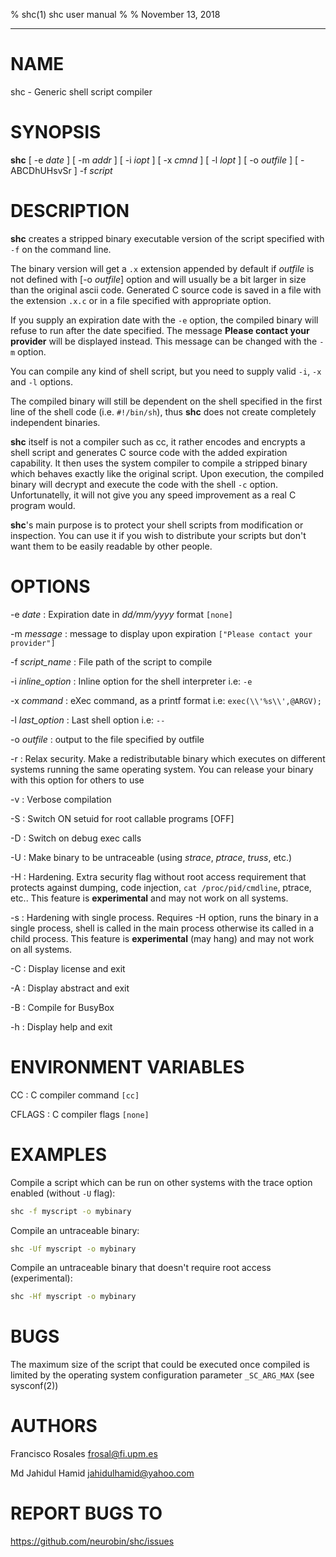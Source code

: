 % shc(1) shc user manual
%
% November 13, 2018
<hr>

# NAME
shc - Generic shell script compiler

# SYNOPSIS
**shc** [ -e *date* ] [ -m *addr* ] [ -i *iopt* ] [ -x *cmnd* ] [ -l *lopt* ] [ -o *outfile* ] [ -ABCDhUHsvSr ] -f *script* 

# DESCRIPTION
**shc** creates a stripped binary executable version of the script specified with `-f` on the command line.

The binary version will get a `.x` extension appended by default if *outfile* is not defined with [-o *outfile*] option
and will usually be a bit larger in size than the original ascii code.
Generated C source code is saved in a file with the extension `.x.c` or in a file specified with appropriate option.

If you supply an expiration date with the `-e` option, the compiled binary will refuse to run after the date specified. 
The message **Please contact your provider** will be displayed instead. This message can be changed with the `-m` option.

You can compile any kind of shell script, but you need to supply valid `-i`, `-x` and `-l` options.

The compiled binary will still be dependent on the shell specified in the first line of the shell code (i.e. `#!/bin/sh`),
thus **shc** does not create completely independent binaries.

**shc** itself is not a compiler such as cc, it rather encodes and encrypts a shell script and generates C source code with the added expiration capability. 
It then uses the system compiler to compile a stripped binary which behaves exactly like the original script.
Upon execution, the compiled binary will decrypt and execute the code with the shell `-c` option.
Unfortunatelly, it will not give you any speed improvement as a real C program would.

**shc**'s main purpose is to protect your shell scripts from modification or inspection.
You can use it if you wish to distribute your scripts but don't want them to be easily readable by other people.   

# OPTIONS

-e *date*
: Expiration date in *dd/mm/yyyy* format `[none]`

-m *message*
: message to display upon expiration `["Please contact your provider"]`

-f *script_name*
: File path of the script to compile 

-i *inline_option*
: Inline option for the shell interpreter i.e: `-e`

-x *command*
: eXec command, as a printf format i.e: `exec(\\'%s\\',@ARGV);` 

-l *last_option*
: Last shell option i.e: `--` 

-o *outfile*
: output to the file specified by outfile 

-r
: Relax security. Make a redistributable binary which executes on different systems running the same operating system. You can release your binary with this option for others to use 

-v
: Verbose compilation 

-S
: Switch ON setuid for root callable programs [OFF]

-D
: Switch on debug exec calls 

-U
: Make binary to be untraceable (using *strace*, *ptrace*, *truss*, etc.) 

-H
: Hardening. Extra security flag without root access requirement that protects against dumping, code injection, `cat /proc/pid/cmdline`, ptrace, etc.. This feature is **experimental** and may not work on all systems.

-s
: Hardening with single process. Requires -H option, runs the binary in a single process, shell is called in the main process otherwise its called in a child process. This feature is **experimental** (may hang) and may not work on all systems.

-C
: Display license and exit 

-A
: Display abstract and exit 

-B
: Compile for BusyBox 

-h
: Display help and exit 


# ENVIRONMENT VARIABLES

CC
: C compiler command `[cc]`

CFLAGS
: C compiler flags `[none]`

 
# EXAMPLES

Compile a script which can be run on other systems with the trace option enabled (without `-U` flag):

```bash
shc -f myscript -o mybinary
```

Compile an untraceable binary:

```bash
shc -Uf myscript -o mybinary
```

Compile an untraceable binary that doesn't require root access (experimental):

```bash
shc -Hf myscript -o mybinary
```
 
# BUGS
The maximum size of the script that could be executed once compiled is limited by the operating system configuration parameter `_SC_ARG_MAX` (see sysconf(2))

# AUTHORS
Francisco Rosales <frosal@fi.upm.es>

Md Jahidul Hamid <jahidulhamid@yahoo.com>

# REPORT BUGS TO
<https://github.com/neurobin/shc/issues> 

